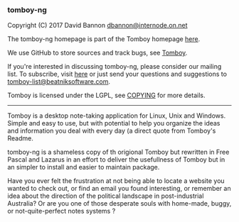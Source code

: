 ### tomboy-ng 

Copyright (C) 2017 David Bannon <dbannon@internode.on.net>

The tomboy-ng homepage is part of the Tomboy homepage [here](https://wiki.gnome.org/Apps/Tomboy).

We use GitHub to store sources and track bugs, see [Tomboy](https://github.com/tomboy-notes/tomboy-ng).

If you're interested in discussing tomboy-ng, please consider our mailing list.
To subscribe, visit [here](http://lists.beatniksoftware.com/listinfo.cgi/tomboy-list-beatniksoftware.com)
or just send your questions and suggestions to <tomboy-list@beatniksoftware.com>.

Tomboy is licensed under the LGPL, see [COPYING](./COPYING) for more details.

---

Tomboy is a desktop note-taking application for Linux, Unix and Windows.
Simple and easy to use, but with potential to help you organize the ideas
and information you deal with every day (a direct quote from Tomboy's Readme.

tomboy-ng is a shameless copy of th origional Tomboy but rewritten in Free Pascal
and Lazarus in an effort to deliver the usefullness of Tomboy but in an simpler
to install and easier to maintain package.

Have you ever felt the frustration at not being able to locate a website you
wanted to check out, or find an email you found interesting, or remember an
idea about the direction of the political landscape in post-industrial
Australia? Or are you one of those desperate souls with home-made, buggy, or
not-quite-perfect notes systems ?


